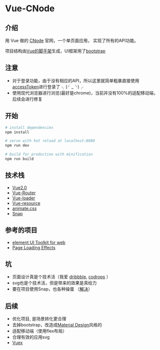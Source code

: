 # Vue-CNode

## 介绍

用 Vue 做的 [CNode](https://cnodejs.org/) 官网，一个单页面应用， 实现了所有的API功能。

项目结构由[Vue的脚手架](http://vue-loader.vuejs.org/en/start/setup.html)生成，UI框架用了[bootstrap](https://github.com/twbs/bootstrap)

## 注意

- 对于登录功能，由于没有相应的API，所以这里就简单粗暴直接使用[accessToken](https://cnodejs.org/api)进行登录了 ╮(╯_╰)╭
- 使用现代浏览器进行浏览(最好是chrome)，当前并没有100%的适配移动端，后续会进行修复

## 开始

```bash
# install dependencies
npm install

# serve with hot reload at localhost:8080
npm run dev

# build for production with minification
npm run build
```

## 技术栈

- [Vue2.0](https://cn.vuejs.org/)
- [Vue-Router](https://router.vuejs.org/zh-cn/)
- [Vue-loader](http://vue-loader.vuejs.org/en/features/es2015.html)
- [Vue-resource](https://github.com/pagekit/vue-resource)
- [animate.css](https://daneden.github.io/animate.css/)
- [Snap](http://snapsvg.io/)

## 参考的项目

- [element UI Toolkit for web](https://github.com/ElemeFE/element)
- [Page Loading Effects](http://tympanus.net/codrops/2014/04/23/page-loading-effects/)

## 坑

- 页面设计真是个技术活（我爱 [dribbble](https://dribbble.com/), [codrops](http://tympanus.net/codrops/) ）
- svg也是个技术活，但是带来的效果是真给力
- 要在项目使用Snap，也各种操蛋 （[解决](https://github.com/negomi/react-burger-menu/commit/1b4a99906601c04d13c8ae27f13e77eaa1cc559a)）

## 后续

- 优化项目, 是场景转化更合理
- 去掉bootstrap，改造成[Material Design](https://getmdl.io/index.html)风格的
- 适配移动端（使用flex布局）
- 合理有效的应用svg
- [Vuex](https://vuex.vuejs.org/zh-cn/)
